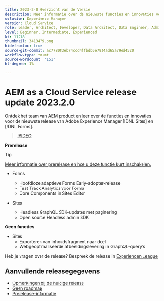 ```yaml
---
title: 2023-2-0 Overzicht van de Versie
description: Meer informatie over de nieuwste functies en innovaties voor de release 2023-2-0 voor Adobe Experience Manager [!DNL Forms] en [!DNL Sites].
solution: Experience Manager
version: Cloud Service
role: Leader, Architect, Developer, Data Architect, Data Engineer, Admin, User
level: Beginner, Intermediate, Experienced
kt: 11218
thumbnail: 3413479.png
hidefromtoc: true
source-git-commit: ac778083eb74ccd4ffbdb5e7924ad65a79ed4520
workflow-type: tm+mt
source-wordcount: '151'
ht-degree: 1%

---
```


# AEM as a Cloud Service release update 2023.2.0

Ontdek het team van AEM product en leer over de functies en innovaties voor de nieuwste release van Adobe Experience Manager [!DNL Sites] en [!DNL Forms].

>[!VIDEO](https://video.tv.adobe.com/v/3416885/?quality=12&learn=on)

**Prerelease**

>[!TIP]
>
>[Meer informatie over prerelease en hoe u deze functie kunt inschakelen.](https://experienceleague.adobe.com/docs/experience-manager-cloud-service/content/release-notes/prerelease.html)

* Forms
   * Hoofdloze adaptieve Forms Early-adopter-release
   * Fast Track Analytics voor Forms
   * Core Components in Sites Editor

* Sites
   * Headless GraphQL SDK-updates met paginering
   * Open source Headless admin SDK

**Geen functies**

* Sites
   * Exporteren van inhoudsfragment naar doel
   * Webgeoptimaliseerde afbeeldingslevering in GraphQL-query&#39;s

Heb je vragen over de release?  Bespreek de release in [Experiencen League](https://adobe.ly/3RPNYZF)

## Aanvullende releasegegevens

* [Opmerkingen bij de huidige release](https://experienceleague.adobe.com/docs/experience-manager-cloud-service/content/release-notes/home.html)
* [Geen roadmap](https://experienceleague.adobe.com/docs/experience-manager-release-information/aem-release-updates/update-releases-roadmap.html)
* [Prerelease-informatie](https://experienceleague.adobe.com/docs/experience-manager-cloud-service/content/release-notes/prerelease.html)
